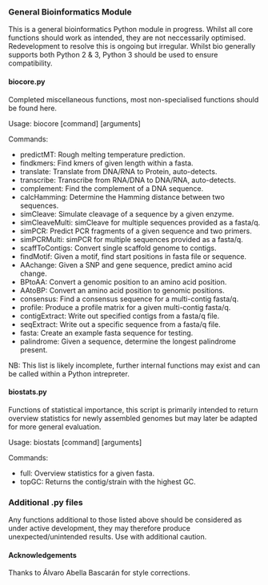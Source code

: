 ### General Bioinformatics Module
This is a general bioinformatics Python module in progress. Whilst all core functions should work as intended, they are not neccessarily optimised. Redevelopment to resolve this is ongoing but irregular. Whilst bio generally supports both Python 2 & 3, Python 3 should be used to ensure compatibility.

#### biocore.py
Completed miscellaneous functions, most non-specialised functions should be found here.

Usage: biocore [command] [arguments]

Commands:

  - predictMT: Rough melting temperature prediction.
  - findkmers: Find kmers of given length within a fasta.
  - translate: Translate from DNA/RNA to Protein, auto-detects.
  - transcribe: Transcribe from RNA/DNA to DNA/RNA, auto-detects.
  - complement: Find the complement of a DNA sequence.
  - calcHamming: Determine the Hamming distance between two sequences.
  - simCleave: Simulate cleavage of a sequence by a given enzyme.
  - simCleaveMulti: simCleave for multiple sequences provided as a fasta/q.
  - simPCR: Predict PCR fragments of a given sequence and two primers.
  - simPCRMulti: simPCR for multiple sequences provided as a fasta/q.
  - scaffToContigs: Convert single scaffold genome to contigs.
  - findMotif: Given a motif, find start positions in fasta file or sequence.
  - AAchange: Given a SNP and gene sequence, predict amino acid change.
  - BPtoAA: Convert a genomic position to an amino acid position.
  - AAtoBP: Convert an amino acid position to genomic positions.
  - consensus: Find a consensus sequence for a multi-contig fasta/q.
  - profile: Produce a profile matrix for a given multi-contig fasta/q.
  - contigExtract: Write out specified contigs from a fasta/q file.
  - seqExtract: Write out a specific sequence from a fasta/q file.
  - fasta: Create an example fasta sequence for testing.
  - palindrome: Given a sequence, determine the longest palindrome present.

NB: This list is likely incomplete, further internal functions may exist and can be called within a Python intrepreter.

#### biostats.py
Functions of statistical importance, this script is primarily intended to return overview statistics for newly assembled genomes but may later be adapted for more general evaluation.

Usage: biostats [command] [arguments]

Commands:
  - full: Overview statistics for a given fasta.
  - topGC: Returns the contig/strain with the highest GC.

### Additional .py files
Any functions additional to those listed above should be considered as under active development, they may therefore produce unexpected/unintended results. Use with additional caution.

#### Acknowledgements
Thanks to Álvaro Abella Bascarán for style corrections.
